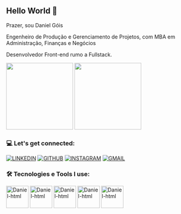 ## Hello World 👋

Prazer, sou Daniel Góis

Engenheiro de Produção e Gerenciamento de Projetos, com MBA em Administração, Finanças e Negócios

Desenvolvedor Front-end rumo a Fullstack.


<div>
  <img height="180em" src="https://github-readme-stats.vercel.app/api?username=daniel-gois&show_icons=true&theme=dark"/>
  <img height="180em" src="https://github-readme-stats.vercel.app/api/top-langs/?username=daniel-gois&layout=compact&theme=dark"/>
</div>

### 💻 Let's get connected:

[![LINKEDIN](https://img.shields.io/badge/LinkedIn-0077B5?style=for-the-badge&logo=linkedin&logoColor=white)](https://www.linkedin.com/in/daniel-de-meira-g%C3%B3is-72057631/)
[![GITHUB](https://img.shields.io/badge/GitHub-100000?style=for-the-badge&logo=github&logoColor=white)](https://github.com/Daniel-Gois)
[![INSTAGRAM](https://img.shields.io/badge/Instagram-E4405F?style=for-the-badge&logo=instagram&logoColor=white)](https://www.instagram.com/danielmgois/)
[![GMAIL](https://img.shields.io/badge/Gmail-D14836?style=for-the-badge&logo=gmail&logoColor=white)](danielmgois@gmail.com)

### 🛠️ Tecnologies e Tools I use:

<div>
  <img align="centeer" alt="Daniel-html" height="60" widht="20" src="https://cdn.jsdelivr.net/gh/devicons/devicon/icons/html5/html5-original-wordmark.svg"/>
  <img align="centeer" alt="Daniel-html" height="60" widht="20" src="https://cdn.jsdelivr.net/gh/devicons/devicon/icons/css3/css3-original-wordmark.svg"/>
  <img align="centeer" alt="Daniel-html" height="60" widht="20" src="https://cdn.jsdelivr.net/gh/devicons/devicon/icons/javascript/javascript-original.svg"/>
  <img align="centeer" alt="Daniel-html" height="60" widht="20" src="https://cdn.jsdelivr.net/gh/devicons/devicon/icons/codepen/codepen-original-wordmark.svg"/>
  <img align="centeer" alt="Daniel-html" height="60" widht="20" src="https://cdn.jsdelivr.net/gh/devicons/devicon/icons/github/github-original-wordmark.svg"/>
 </div>
